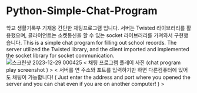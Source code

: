 # Python-Simple-Chat-Program
 학교 생활기록부 기재용 간단한 채팅프로그램 입니다.
서버는 Twisted 라이브러리를 활용했으며, 클라이언트는 소켓통신을 할 수 있는 socket 라이브러리를 가져와서 구현했습니다.
 This is a simple chat program for filling out school records.
The server utilized the Twisted library, and the client imported and implemented the socket library for socket communication.
![스크린샷 2023-12-29 000425](https://github.com/Hyper4j/Python-Simple-Chat-Program/assets/90145076/b837a850-e32f-4371-b46a-11f1504857b9)
< 채팅 프로그램 플레이 사진 (chat program play screenshot ) >
< 서버를 연 주소와 포트를 입력하기만 하면 다른컴퓨터에 있어도 채팅이 가능합니다! ( Just enter the address and port where you opened the server and you can chat even if you are on another computer! ) >
